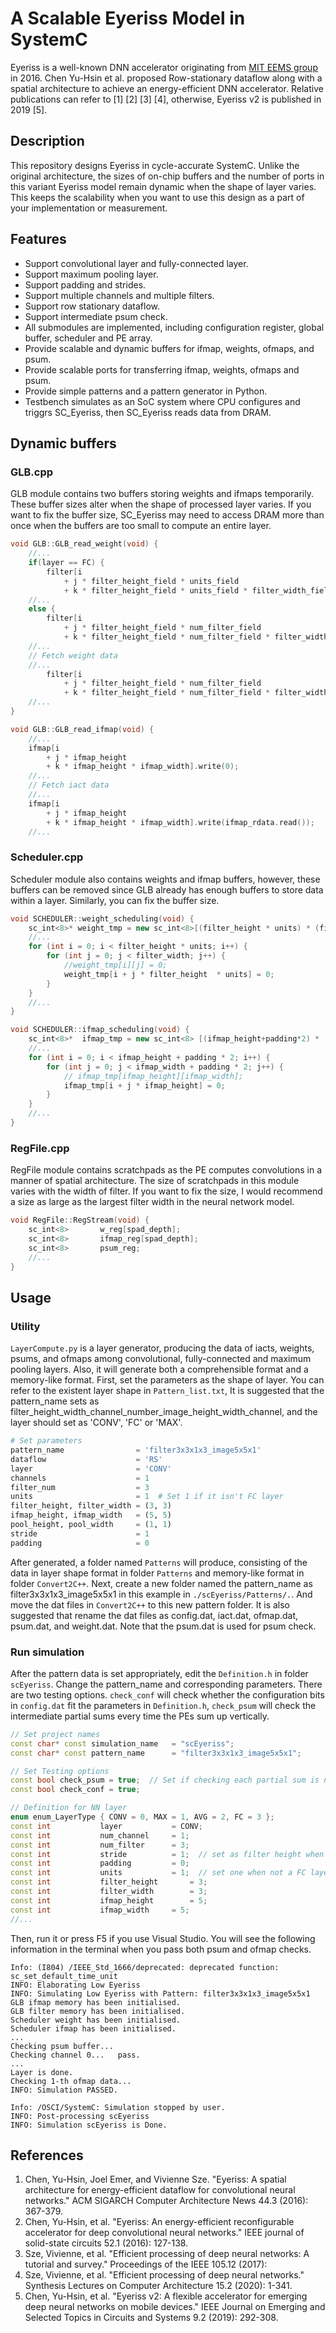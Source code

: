 # A Scalable Eyeriss Model in SystemC
Eyeriss is a well-known DNN accelerator originating from [MIT EEMS group](https://www.rle.mit.edu/eems/) in 2016. Chen Yu-Hsin et al. proposed Row-stationary dataflow along with a spatial architecture to achieve an energy-efficient DNN accelerator. Relative publications can refer to [1] [2] [3] [4], otherwise, Eyeriss v2 is published in 2019 [5].

## Description
This repository designs Eyeriss in cycle-accurate SystemC. Unlike the original architecture, the sizes of on-chip buffers and the number of ports in this variant Eyeriss model remain dynamic when the shape of layer varies. This keeps the scalability when you want to use this design as a part of your implementation or measurement.

## Features
 * Support convolutional layer and fully-connected layer.
 * Support maximum pooling layer.
 * Support padding and strides.
 * Support multiple channels and multiple filters.
 * Support row stationary dataflow.
 * Support intermediate psum check.
 * All submodules are implemented, including configuration register, global buffer, scheduler and PE array.
 * Provide scalable and dynamic buffers for ifmap, weights, ofmaps, and psum.
 * Provide scalable ports for transferring ifmap, weights, ofmaps and psum.
 * Provide simple patterns and a pattern generator in Python.
 * Testbench simulates as an SoC system where CPU configures and triggrs SC_Eyeriss, then SC_Eyeriss reads data from DRAM. 

## Dynamic buffers
### GLB.cpp
GLB module contains two buffers storing weights and ifmaps temporarily. These buffer sizes alter when the shape of processed layer varies. If you want to fix the buffer size, SC_Eyeriss may need to access DRAM more than once when the buffers are too small to compute an entire layer.
```C++
void GLB::GLB_read_weight(void) {
	//...
	if(layer == FC) {
		filter[i
			+ j * filter_height_field * units_field
			+ k * filter_height_field * units_field * filter_width_field].write(0);
	//...
	else {
		filter[i
			+ j * filter_height_field * num_filter_field
			+ k * filter_height_field * num_filter_field * filter_width_field].write(0);
	//...
	// Fetch weight data
	//...
		filter[i
			+ j * filter_height_field * num_filter_field
			+ k * filter_height_field * num_filter_field * filter_width_field].write(w_rdata.read());
	//...
}

void GLB::GLB_read_ifmap(void) {
	//...
	ifmap[i
		+ j * ifmap_height
		+ k * ifmap_height * ifmap_width].write(0);
	//...
	// Fetch iact data
	//...
	ifmap[i
		+ j * ifmap_height
		+ k * ifmap_height * ifmap_width].write(ifmap_rdata.read());
	//...
```
### Scheduler.cpp
Scheduler module also contains weights and ifmap buffers, however, these buffers can be removed since GLB already has enough buffers to store data within a layer. Similarly, you can fix the buffer size. 
```C++
void SCHEDULER::weight_scheduling(void) {
	sc_int<8>* weight_tmp = new sc_int<8>[(filter_height * units) * (filter_width)];
	//...
	for (int i = 0; i < filter_height * units; i++) {
		for (int j = 0; j < filter_width; j++) {
			//weight_tmp[i][j] = 0;
			weight_tmp[i + j * filter_height  * units] = 0;
		}
	}
	//...
}

void SCHEDULER::ifmap_scheduling(void) {
	sc_int<8>*	ifmap_tmp = new sc_int<8> [(ifmap_height+padding*2) * (ifmap_width+padding*2)];
	//...
	for (int i = 0; i < ifmap_height + padding * 2; i++) {
		for (int j = 0; j < ifmap_width + padding * 2; j++) {
			// ifmap_tmp[ifmap_height][ifmap_width];
			ifmap_tmp[i + j * ifmap_height] = 0; 
		}
	}
	//...
}
```
### RegFile.cpp
RegFile module contains scratchpads as the PE computes convolutions in a manner of spatial architecture. The size of scratchpads in this module varies with the width of filter. If you want to fix the size, I would recommend a size as large as the largest filter width in the neural network model.
```C++
void RegFile::RegStream(void) {
	sc_int<8>		w_reg[spad_depth];
	sc_int<8>		ifmap_reg[spad_depth];
	sc_int<8>		psum_reg;
	//...		
}
```



## Usage
### Utility
`LayerCompute.py` is a layer generator, producing the data of iacts, weights, psums, and ofmaps among convolutional, fully-connected and maximum pooling layers. Also, it will generate both a comprehensible format and a memory-like format. First, set the parameters as the shape of layer. You can refer to the existent layer shape in `Pattern_list.txt`, It is suggested that the pattern_name sets as filter_height_width_channel_number_image_height_width_channel, and the layer should set as 'CONV', 'FC' or 'MAX'.
``` Python
# Set parameters
pattern_name                = 'filter3x3x1x3_image5x5x1'
dataflow                    = 'RS'
layer                       = 'CONV'
channels                    = 1
filter_num                  = 3
units                       = 1  # Set 1 if it isn't FC layer 
filter_height, filter_width = (3, 3)
ifmap_height, ifmap_width   = (5, 5)
pool_height, pool_width     = (1, 1)
stride                      = 1
padding                     = 0
```
After generated, a folder named `Patterns` will produce, consisting of the data in layer shape format in folder `Patterns` and memory-like format in folder `Convert2C++`. Next, create a new folder named the pattern_name as filter3x3x1x3_image5x5x1 in this example in `./scEyeriss/Patterns/.`. And move the dat files in `Convert2C++` to this new pattern folder. It is also suggested that rename the dat files as config.dat, iact.dat, ofmap.dat, psum.dat, and weight.dat. Note that the psum.dat is used for psum check.

### Run simulation 
After the pattern data is set appropriately, edit the `Definition.h` in folder `scEyeriss`. Change the pattern_name and corresponding parameters. There are two testing options. `check_conf` will check whether the configuration bits in `config.dat` fit the parameters in `Definition.h`, `check_psum` will check the intermediate partial sums every time the PEs sum up vertically.
``` C++ 
// Set project names
const char* const simulation_name	= "scEyeriss";
const char* const pattern_name		= "filter3x3x1x3_image5x5x1";

// Set Testing options
const bool check_psum = true;  // Set if checking each partial sum is needed. (Set false is recommended if the pattern is large.)
const bool check_conf = true;

// Definition for NN layer 
enum enum_LayerType { CONV = 0, MAX = 1, AVG = 2, FC = 3 };
const int			layer			= CONV;
const int			num_channel		= 1;
const int			num_filter		= 3;
const int			stride			= 1;  // set as filter height when FC layer
const int			padding			= 0;
const int			units			= 1;  // set one when not a FC layer.
const int			filter_height		= 3;
const int			filter_width		= 3;
const int			ifmap_height		= 5;
const int			ifmap_width		= 5;
//...
```
Then, run it or press F5 if you use Visual Studio. You will see the following information in the terminal when you pass both psum and ofmap checks.

```
Info: (I804) /IEEE_Std_1666/deprecated: deprecated function: sc_set_default_time_unit
INFO: Elaborating Low Eyeriss
INFO: Simulating Low Eyeriss with Pattern: filter3x3x1x3_image5x5x1
GLB ifmap memory has been initialised.
GLB filter memory has been initialised.
Scheduler weight has been initialised.
Scheduler ifmap has been initialised.
...
Checking psum buffer...
Checking channel 0...   pass.
...
Layer is done.
Checking 1-th ofmap data...
INFO: Simulation PASSED.

Info: /OSCI/SystemC: Simulation stopped by user.
INFO: Post-processing scEyeriss
INFO: Simulation scEyeriss is Done.
```




## References 
1.  Chen, Yu-Hsin, Joel Emer, and Vivienne Sze. "Eyeriss: A spatial architecture for energy-efficient dataflow for convolutional neural networks." ACM SIGARCH Computer Architecture News 44.3 (2016): 367-379.
2.  Chen, Yu-Hsin, et al. "Eyeriss: An energy-efficient reconfigurable accelerator for deep convolutional neural networks." IEEE journal of solid-state circuits 52.1 (2016): 127-138.
3.  Sze, Vivienne, et al. "Efficient processing of deep neural networks: A tutorial and survey." Proceedings of the IEEE 105.12 (2017): 
4.  Sze, Vivienne, et al. "Efficient processing of deep neural networks." Synthesis Lectures on Computer Architecture 15.2 (2020): 1-341.
5.  Chen, Yu-Hsin, et al. "Eyeriss v2: A flexible accelerator for emerging deep neural networks on mobile devices." IEEE Journal on Emerging and Selected Topics in Circuits and Systems 9.2 (2019): 292-308.
